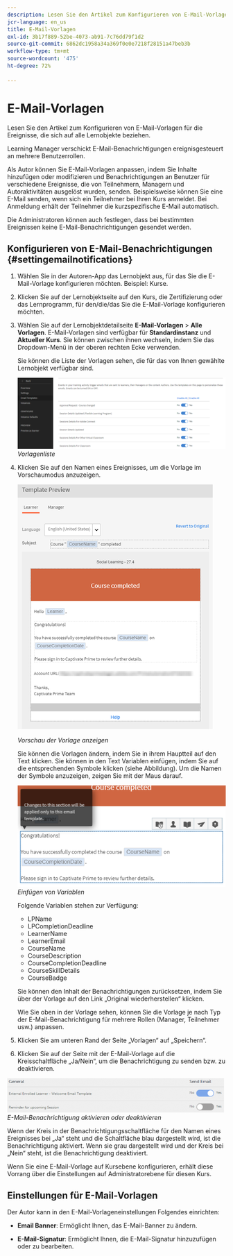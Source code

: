 ```yaml
---
description: Lesen Sie den Artikel zum Konfigurieren von E-Mail-Vorlagen für die Ereignisse, die sich auf alle Lernobjekte beziehen.
jcr-language: en_us
title: E-Mail-Vorlagen
exl-id: 3b17f889-52be-4073-ab91-7c76dd79f1d2
source-git-commit: 6862dc1958a34a369f0e0e7218f28151a47beb3b
workflow-type: tm+mt
source-wordcount: '475'
ht-degree: 72%

---
```


# E-Mail-Vorlagen

Lesen Sie den Artikel zum Konfigurieren von E-Mail-Vorlagen für die Ereignisse, die sich auf alle Lernobjekte beziehen.

Learning Manager verschickt E-Mail-Benachrichtigungen ereignisgesteuert an mehrere Benutzerrollen.

Als Autor können Sie E-Mail-Vorlagen anpassen, indem Sie Inhalte hinzufügen oder modifizieren und Benachrichtigungen an Benutzer für verschiedene Ereignisse, die von Teilnehmern, Managern und Autoraktivitäten ausgelöst wurden, senden. Beispielsweise können Sie eine E-Mail senden, wenn sich ein Teilnehmer bei Ihren Kurs anmeldet. Bei Anmeldung erhält der Teilnehmer die kurzspezifische E-Mail automatisch.

Die Administratoren können auch festlegen, dass bei bestimmten Ereignissen keine E-Mail-Benachrichtigungen gesendet werden.

## Konfigurieren von E-Mail-Benachrichtigungen {#settingemailnotifications}

1. Wählen Sie in der Autoren-App das Lernobjekt aus, für das Sie die E-Mail-Vorlage konfigurieren möchten. Beispiel: Kurse.

1. Klicken Sie auf der Lernobjektseite auf den Kurs, die Zertifizierung oder das Lernprogramm, für den/die/das Sie die E-Mail-Vorlage konfigurieren möchten.

1. Wählen Sie auf der Lernobjektdetailseite **E-Mail-Vorlagen** > **Alle Vorlagen**. E-Mail-Vorlagen sind verfügbar für **Standardinstanz** und **Aktueller Kurs**. Sie können zwischen ihnen wechseln, indem Sie das Dropdown-Menü in der oberen rechten Ecke verwenden.

   Sie können die Liste der Vorlagen sehen, die für das von Ihnen gewählte Lernobjekt verfügbar sind.

   ![](assets/email-templates-forlearningprograms.png)
   *Vorlagenliste*

1. Klicken Sie auf den Namen eines Ereignisses, um die Vorlage im Vorschaumodus anzuzeigen.

   ![](assets/preview-the-emailtemplateforyourlearningobject.png)

   *Vorschau der Vorlage anzeigen*

   Sie können die Vorlagen ändern, indem Sie in ihrem Hauptteil auf den Text klicken. Sie können in den Text Variablen einfügen, indem Sie auf die entsprechenden Symbole klicken (siehe Abbildung). Um die Namen der Symbole anzuzeigen, zeigen Sie mit der Maus darauf.

   ![](assets/insert-variable.png)
   *Einfügen von Variablen*

   Folgende Variablen stehen zur Verfügung:

   * LPName
   * LPCompletionDeadline
   * LearnerName
   * LearnerEmail
   * CourseName
   * CourseDescription
   * CourseCompletionDeadline
   * CourseSkillDetails
   * CourseBadge

   Sie können den Inhalt der Benachrichtigungen zurücksetzen, indem Sie über der Vorlage auf den Link „Original wiederherstellen“ klicken.

   Wie Sie oben in der Vorlage sehen, können Sie die Vorlage je nach Typ der E-Mail-Benachrichtigung für mehrere Rollen (Manager, Teilnehmer usw.) anpassen.

1. Klicken Sie am unteren Rand der Seite „Vorlagen“ auf „Speichern“.
1. Klicken Sie auf der Seite mit der E-Mail-Vorlage auf die Kreisschaltfläche „Ja/Nein“, um die Benachrichtigung zu senden bzw. zu deaktivieren.

![](assets/email-notification-e1437624109719.png)
*E-Mail-Benachrichtigung aktivieren oder deaktivieren*

Wenn der Kreis in der Benachrichtigungsschaltfläche für den Namen eines Ereignisses bei „Ja“ steht und die Schaltfläche blau dargestellt wird, ist die Benachrichtigung aktiviert. Wenn sie grau dargestellt wird und der Kreis bei „Nein“ steht, ist die Benachrichtigung deaktiviert.

Wenn Sie eine E-Mail-Vorlage auf Kursebene konfigurieren, erhält diese Vorrang über die Einstellungen auf Administratorebene für diesen Kurs.

## Einstellungen für E-Mail-Vorlagen

Der Autor kann in den E-Mail-Vorlageneinstellungen Folgendes einrichten:

* **Email Banner**: Ermöglicht Ihnen, das E-Mail-Banner zu ändern.

* **E-Mail-Signatur**: Ermöglicht Ihnen, die E-Mail-Signatur hinzuzufügen oder zu bearbeiten.
